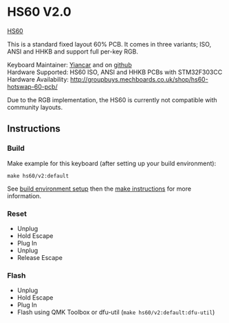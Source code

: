 HS60 V2.0
=========

[HS60](https://mechboards.co.uk/wp-content/uploads/2018/04/IMG_20180420_140353.jpg)

This is a standard fixed layout 60% PCB. It comes in three variants; ISO, ANSI and HHKB and support full per-key RGB.

Keyboard Maintainer: [Yiancar](http://yiancar-designs.com/) and on [github](https://github.com/yiancar)  
Hardware Supported: HS60 ISO, ANSI and HHKB PCBs with STM32F303CC   
Hardware Availability: http://groupbuys.mechboards.co.uk/shop/hs60-hotswap-60-pcb/   

Due to the RGB implementation, the HS60 is currently not compatible with community layouts.

## Instructions

### Build

Make example for this keyboard (after setting up your build environment):

    make hs60/v2:default

See [build environment setup](https://docs.qmk.fm/#/getting_started_build_tools) then the [make instructions](https://docs.qmk.fm/#/getting_started_make_guide) for more information.

### Reset

- Unplug
- Hold Escape
- Plug In
- Unplug
- Release Escape

### Flash

- Unplug
- Hold Escape
- Plug In
- Flash using QMK Toolbox or dfu-util (`make hs60/v2:default:dfu-util`)

